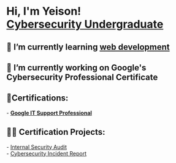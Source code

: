 <h1>Hi, I'm Yeison! <br/><a href="https://www.linkedin.com/in/yeison-tech/">Cybersecurity Undergraduate</a></h1>

<h2>🌱 I’m currently learning <a target="_blank" rel="noopener noreferrer" href="https://www.freecodecamp.org/ycast_tech" >web development</a> </h2> 

<h2>🔭 I’m currently working on Google's Cybersecurity Professional Certificate</h2> 

<h2>📜Certifications:</h2> 
  <!-- [Google Cybersecurity Professional]**-->
  - <b><a href="https://www.coursera.org/account/accomplishments/specialization/certificate/MSKZWB2T5YVT">Google IT Support Professional</a></b> 
<h2>👨‍💻 Certification Projects:</h2>
  - <a href="https://github.com/ycast-tech/InternalSecurityAudit/blob/main/README.md">Internal Security Audit<br/></a>
  - <a href="https://github.com/ycast-tech/CybersecurityInsidentReport">Cybersecurity Incident Report</a>
  
<!--
**ycast-tech/ycast-tech** is a ✨ _special_ ✨ repository because its `README.md` (this file) appears on your GitHub profile.

Here are some ideas to get you started:

-  ...
-  ...
- 👯 I’m looking to collaborate on ...
- 🤔 I’m looking for help with ...
- 💬 Ask me about ...
- 📫 How to reach me: ...
- 😄 Pronouns: ...
- ⚡ Fun fact: ...
-->
